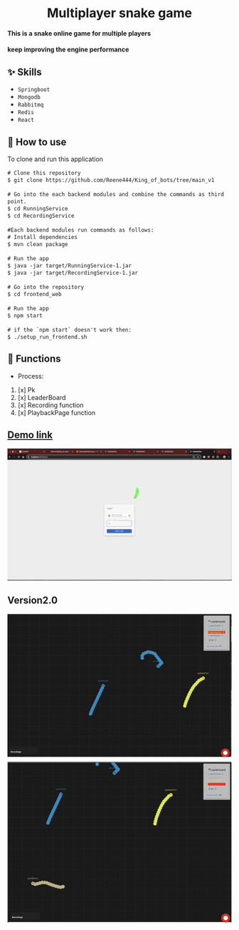 
<h1 align="center">Multiplayer snake game</h1>


#### This is a snake online game for multiple players 
#### keep improving the engine performance

## :sparkles: Skills
- `Springboot`
- `Mongodb`
- `Rabbitmq`
- `Redis`
- `React`


## :book: How to use
To clone and run this application
```
# Clone this repository
$ git clone https://github.com/Reene444/King_of_bots/tree/main_v1
 
# Go into the each backend modules and combine the commands as third point.
$ cd RunningService
$ cd RecordingService

#Each backend modules run commands as follows:
# Install dependencies
$ mvn clean package

# Run the app
$ java -jar target/RunningService-1.jar
$ java -jar target/RecordingService-1.jar

# Go into the repository
$ cd frontend_web

# Run the app
$ npm start

# if the `npm start` doesn't work then:
$ ./setup_run_frontend.sh

```
## :wrench: Functions
-  Process:
1. [x] Pk
2. [x] LeaderBoard
3. [x] Recording function
4. [x] PlaybackPage function

## [Demo link](./demo1.mp4)

[![video](./image.png)](./demo1.mp4)

## Version2.0
![image-5-camera.png](image-5-camera.png)